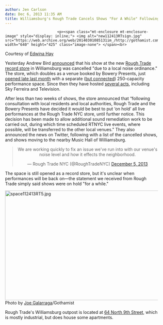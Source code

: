 ```yaml
---
author: Jen Carlson
date: Dec 6, 2013 11:35 AM
title: Williamsburg's Rough Trade Cancels Shows "For A While" Following Noise Complaints
---
```



                            
                            
                            
                            <p><span class="mt-enclosure mt-enclosure-image" style="display: inline;"> <img alt="new112413RTsign.jpg" src="https://web.archive.org/web/20140301085131im_/http://gothamist.com/attachments/arts_jen/new112413RTsign.jpg" width="640" height="425" class="image-none"> </span><br>
<span class="photo_caption">Courtesy of <a href="https://web.archive.org/web/20140301085131/http://www.thisisnotaphotograph.com/">Edwina Hay</a></span></p>

<p>Yesterday Andrew Bird <a href="https://web.archive.org/web/20140301085131/https://www.facebook.com/AndrewBirdMusic/posts/10152032115089699">announced</a> that his show at the new <a href="https://web.archive.org/web/20140301085131/http://gothamist.com/2013/09/17/record_store_opening_in_brooklyn.php">Rough Trade record store</a> in Williamsburg was cancelled &quot;due to a local noise ordinance.&quot; The store, which doubles as a venue booked by Bowery Presents, just <a href="https://web.archive.org/web/20140301085131/http://gothamist.com/2013/11/24/williamsburgs_rough_trade.php#photo-1">opened late last month</a> with a separate (<a href="https://web.archive.org/web/20140301085131/http://gothamist.com/2013/11/24/williamsburgs_rough_trade.php#photo-6">but connected</a>) 250-capacity performance space. Since then they have hosted <a href="https://web.archive.org/web/20140301085131/http://www.roughtrade.com/events/2013/11">several acts</a>, including Sky Ferreira and Television.</p>

<p>After less than two weeks of shows, the store announced that &#x201C;following consultation with local residents and local authorities, Rough Trade and the Bowery Presents have decided it would be best to put &#x2018;on hold&#x2019; all live performances at the Rough Trade NYC store, until further notice. This decision has been made to allow additional sound remediation work to be carried out, during which time scheduled RTNYC live events, where possible, will be transferred to the other local venues.&quot; They also announced the news on Twitter, following with a list of the cancelled shows, and shows moving to the nearby Music Hall of Williamsburg.</p>

<center><blockquote class="twitter-tweet" lang="en"><p>We are working quickly to fix an issue we&apos;ve run into with our venue&apos;s noise level and how it effects the neighborhood. </p>&#x2014; Rough Trade NYC (@RoughTradeNYC) <a href="https://web.archive.org/web/20140301085131/https://twitter.com/RoughTradeNYC/statuses/408650636474204160">December 5, 2013</a></blockquote>
<script async src="//web.archive.org/web/20140301085131js_/http://platform.twitter.com/widgets.js" charset="utf-8"></script></center>

<p>The space is still opened as a record store, but it&apos;s unclear when performances will be back on&#x2014;the statement we received from Rough Trade simply said shows were on hold &quot;for a while.&quot;</p>

<p><span class="mt-enclosure mt-enclosure-image" style="display: inline;"> <img alt="space112413RT5.jpg" src="https://web.archive.org/web/20140301085131im_/http://gothamist.com/attachments/arts_jen/space112413RT5.jpg" width="640" height="360" class="image-none"> </span><br>
<span class="photo_caption">Photo by <a href="https://web.archive.org/web/20140301085131/https://twitter.com/wearebigups">Joe Galarraga</a>/Gothamist</span></p>

<p>Rough Trade&apos;s Williamsburg outpost is located at <a href="https://web.archive.org/web/20140301085131/https://maps.google.com/maps?q=64+North+9th+St+brooklyn&amp;ll=40.72077,-73.959467&amp;spn=0.003887,0.005558&amp;sll=40.720986,-73.959850&amp;layer=c&amp;cbp=13,307.69,,0,-20.4&amp;cbll=40.72071,-73.959377&amp;hnear=64+N+9th+St,+Brooklyn,+New+York+11249&amp;t=h&amp;z=17&amp;panoid=Lhy-AOxoRy20RTMvSZY-aw">64 North 9th Street</a>, which is mostly industrial, but does house some apartments.</p>
                            
                            
                            